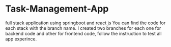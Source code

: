 # Task-Management-App
full stack application using springboot and react js
You can find the code for each stack with the branch name.
I created two branches for each one for backend code and other for frontend code, follow the instruction to test all app experince.
